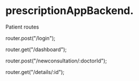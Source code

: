 # prescriptionAppBackend.

Patient routes

router.post("/login");

router.get("/dashboard");

router.post("/newconsultation/:doctorId");

router.get("/details/:id");

